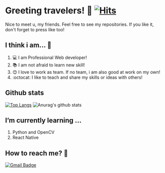 # Greeting travelers! 👋 [![Hits](https://hits.seeyoufarm.com/api/count/incr/badge.svg?url=https%3A%2F%2Fgithub.com%2Fkkan0615%2Fhit-counter&count_bg=%2379C83D&title_bg=%23555555&icon=&icon_color=%23E7E7E7&title=hits&edge_flat=false)](https://hits.seeyoufarm.com)

Nice to meet u, my friends. Feel free to see my repositories. If you like it, don't forget to press like too!

## I think i am... 🤔 
1. :computer: I am Professional Web developer! 
2. :books: I am not afraid to learn new skill!
3. :blush: I love to work as team. If no team, i am also good at work on my own!
4. :octocat: I like to teach and share my skills or ideas with others!

## Github stats
[![Top Langs](https://github-readme-stats.vercel.app/api/top-langs/?username=kkan0615&langs_count=8&layout=compact)](https://github.com/anuraghazra/github-readme-stats)
![Anurag's github stats](https://github-readme-stats.vercel.app/api?username=kkan0615&show_icons=true)

## I’m currently learning ...
1. Python and OpenCV
2. React Native

## How to reach me? :speech_balloon:
[![Gmail Badge](https://img.shields.io/badge/Gmail-d14836?style=flat-square&logo=Gmail&logoColor=white&link=mailto:kkan0615@gmail.com)](mailto:kkan0615@gmail.com)
